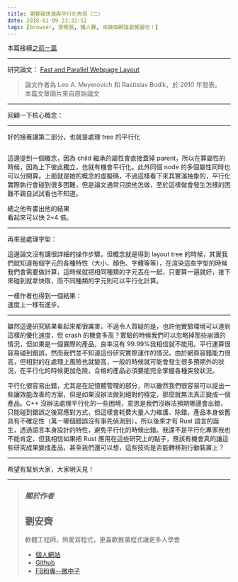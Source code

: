 ```yaml
---
title: 瀏覽器快速與平行化佈局（二）
date: 2018-01-09 23:32:51
tags: [browser, 瀏覽器, 鐵人賽, 來做個網路瀏覽器吧！]
---
```


                    
&#x672C;&#x7BC7;&#x63A5;&#x7E8C;<a href="https://ithelp.ithome.com.tw/articles/10196381/" target="_blank">&#x4E4B;&#x524D;&#x4E00;&#x7BC7;</a></p>
<hr>
<p>&#x7814;&#x7A76;&#x8AD6;&#x6587;&#xFF1A; <a href="http://citeseerx.ist.psu.edu/viewdoc/download?doi=10.1.1.207.1244&amp;rep=rep1&amp;type=pdf" target="_blank">Fast and Parallel Webpage Layout</a></p>
<blockquote>
<p>&#x8AD6;&#x6587;&#x4F5C;&#x8005;&#x70BA; Leo A. Meyerovich &#x548C; Rastislav Bod&#xED;k&#xFF0C;&#x65BC; 2010 &#x5E74;&#x767C;&#x8868;&#x3002;<br>
&#x672C;&#x7BC7;&#x6587;&#x7AE0;&#x5716;&#x7247;&#x4F86;&#x81EA;&#x539F;&#x59CB;&#x8AD6;&#x6587;</p>
</blockquote>
<hr>
<p>&#x56DE;&#x9867;&#x4E00;&#x4E0B;&#x6838;&#x5FC3;&#x6982;&#x5FF5;&#xFF1A;<br>
<img src="https://user-images.githubusercontent.com/18013815/34651274-176a264e-f409-11e7-94b5-5f881711e364.png" alt></p>
<hr>
<p>&#x597D;&#x7684;&#x63A5;&#x8457;&#x8B1B;&#x7B2C;&#x4E8C;&#x90E8;&#x5206;&#xFF0C;&#x4E5F;&#x5C31;&#x662F;&#x8655;&#x7406; tree &#x7684;&#x5E73;&#x884C;&#x5316;</p>
<p><img src="https://user-images.githubusercontent.com/18013815/34727498-0e45dce0-f592-11e7-9c95-0c38f7bd1970.png" alt></p>
<p>&#x9019;&#x908A;&#x63D0;&#x5230;&#x4E00;&#x500B;&#x6982;&#x5FF5;&#xFF0C;&#x56E0;&#x70BA; child &#x7E7C;&#x627F;&#x7684;&#x5C6C;&#x6027;&#x6703;&#x76F4;&#x63A5;&#x84CB;&#x6389; parent&#xFF0C;&#x6240;&#x4EE5;&#x5728;&#x7B97;&#x5C6C;&#x6027;&#x7684;&#x6642;&#x5019;&#xFF0C;&#x56E0;&#x70BA;&#x4E0A;&#x4E0B;&#x5F7C;&#x6B64;&#x7368;&#x7ACB;&#xFF0C;&#x4E5F;&#x5C31;&#x6709;&#x6A5F;&#x6703;&#x5E73;&#x884C;&#x5316;&#x3002;&#x6B64;&#x5916;&#x540C;&#x500B; node &#x7684;&#x591A;&#x500B;&#x5C6C;&#x6027;&#x540C;&#x6642;&#x4E5F;&#x53EF;&#x4EE5;&#x5206;&#x958B;&#x7B97;&#x3002;&#x4E0A;&#x9762;&#x5C31;&#x662F;&#x5979;&#x7684;&#x6982;&#x5FF5;&#x7684;&#x865B;&#x64EC;&#x78BC;&#xFF0C;&#x4E0D;&#x904E;&#x9019;&#x6A23;&#x770B;&#x4E0B;&#x4F86;&#x5176;&#x5BE6;&#x6EFF;&#x62BD;&#x8C61;&#x7684;&#xFF0C;&#x5E73;&#x884C;&#x5316;&#x5BE6;&#x969B;&#x57F7;&#x884C;&#x6703;&#x78B0;&#x5230;&#x5F88;&#x591A;&#x56F0;&#x96E3;&#xFF0C;&#x4F46;&#x662F;&#x8AD6;&#x6587;&#x901A;&#x5E38;&#x53EA;&#x8AAA;&#x4ED6;&#x600E;&#x505A;&#xFF0C;&#x81F3;&#x65BC;&#x9019;&#x6A23;&#x505A;&#x6703;&#x767C;&#x751F;&#x600E;&#x6A23;&#x7684;&#x56F0;&#x96E3;&#x4E0D;&#x89AA;&#x81EA;&#x8A66;&#x8A66;&#x770B;&#x4E5F;&#x4E0D;&#x77E5;&#x9053;&#x3002;</p>
<p>&#x7E3D;&#x4E4B;&#x4ED6;&#x6709;&#x756B;&#x51FA;&#x4ED6;&#x7684;&#x7D50;&#x679C;<br>
<img src="https://user-images.githubusercontent.com/18013815/34727751-ca88b242-f592-11e7-8b0e-e3d12f48b6bb.png" alt><br>
&#x770B;&#x8D77;&#x4F86;&#x53EF;&#x4EE5;&#x5FEB; 2~4 &#x500D;&#x3002;</p>
<hr>
<p>&#x518D;&#x4F86;&#x662F;&#x8655;&#x7406;&#x5B57;&#x578B;&#xFF1A;<br>
<img src="https://user-images.githubusercontent.com/18013815/34727925-5a6fb7de-f593-11e7-811b-38977066dbc7.png" alt></p>
<p>&#x9019;&#x908A;&#x8AD6;&#x6587;&#x6C92;&#x6709;&#x8B1B;&#x5F88;&#x8A73;&#x7D30;&#x7684;&#x64CD;&#x4F5C;&#x6B65;&#x9A5F;&#xFF0C;&#x4F46;&#x6982;&#x5FF5;&#x5C31;&#x662F;&#x5F97;&#x5230; layout tree &#x7684;&#x6642;&#x5019;&#xFF0C;&#x5176;&#x5BE6;&#x6211;&#x5011;&#x5C31;&#x77E5;&#x9053;&#x6BCF;&#x500B;&#x5B57;&#x5143;&#x7684;&#x5404;&#x7A2E;&#x7279;&#x6027;&#xFF08;&#x5927;&#x5C0F;&#x3001;&#x984F;&#x8272;&#x3001;&#x5B57;&#x9AD4;&#x7B49;&#x7B49;&#xFF09;&#xFF0C;&#x5728;&#x6E32;&#x67D3;&#x9019;&#x4E9B;&#x5B57;&#x578B;&#x7684;&#x6642;&#x5019;&#x6211;&#x5011;&#x6703;&#x9700;&#x8981;&#x505A;&#x8A08;&#x7B97;&#xFF0C;&#x9019;&#x6642;&#x5019;&#x5C31;&#x628A;&#x76F8;&#x540C;&#x7A2E;&#x985E;&#x7684;&#x5B57;&#x5143;&#x4E1F;&#x5728;&#x4E00;&#x8D77;&#xFF0C;&#x53EA;&#x8981;&#x7B97;&#x4E00;&#x904D;&#x5C31;&#x597D;&#xFF0C;&#x63A5;&#x4E0B;&#x4F86;&#x78B0;&#x5230;&#x5C31;&#x62FF;&#x5FEB;&#x53D6;&#xFF0C;&#x800C;&#x4E0D;&#x540C;&#x7A2E;&#x985E;&#x7684;&#x5B57;&#x5143;&#x5247;&#x53EF;&#x4EE5;&#x5E73;&#x884C;&#x5316;&#x8A08;&#x7B97;&#x3002;</p>
<p>&#x4E00;&#x6A23;&#x4F5C;&#x8005;&#x4E5F;&#x5F97;&#x5230;&#x4E00;&#x500B;&#x7D50;&#x679C;&#xFF1A;<br>
<img src="https://user-images.githubusercontent.com/18013815/34728170-1e6a80ba-f594-11e7-92c3-234bcfb86232.png" alt><br>
&#x901F;&#x5EA6;&#x4E0A;&#x4E00;&#x6A23;&#x6709;&#x9032;&#x6B65;&#x3002;</p>
<hr>
<p>&#x96D6;&#x7136;&#x9019;&#x908A;&#x7814;&#x7A76;&#x7D50;&#x679C;&#x770B;&#x8D77;&#x4F86;&#x90FD;&#x5F88;&#x53B2;&#x5BB3;&#xFF0C;&#x4E0D;&#x904E;&#x4EE4;&#x4EBA;&#x8CEA;&#x7591;&#x7684;&#x662F;&#xFF0C;&#x4E5F;&#x8A31;&#x4ED6;&#x5BE6;&#x9A57;&#x74B0;&#x5883;&#x53EF;&#x4EE5;&#x9054;&#x5230;&#x9019;&#x6A23;&#x7684;&#x512A;&#x5316;&#x901F;&#x5EA6;&#xFF0C;&#x4F46; crash &#x7684;&#x6A5F;&#x6703;&#x591A;&#x9AD8;&#xFF1F;&#x5BE6;&#x9A57;&#x7684;&#x6642;&#x5019;&#x6211;&#x5011;&#x53EF;&#x4EE5;&#x5FFD;&#x7565;&#x6389;&#x90A3;&#x4E9B;&#x5D29;&#x6F70;&#x7684;&#x60C5;&#x6CC1;&#xFF0C;&#x4F46;&#x5982;&#x679C;&#x662F;&#x4E00;&#x500B;&#x5BE6;&#x969B;&#x7684;&#x7522;&#x54C1;&#xFF0C;&#x826F;&#x7387;&#x6C92;&#x6709; 99.99%&#x6211;&#x76F8;&#x4FE1;&#x5C31;&#x4E0D;&#x80FD;&#x7528;&#x3002;&#x5E73;&#x884C;&#x904B;&#x7B97;&#x5F88;&#x5BB9;&#x6613;&#x78B0;&#x5230;&#x932F;&#x8AA4;&#xFF0C;&#x7136;&#x800C;&#x6211;&#x5011;&#x4E26;&#x4E0D;&#x77E5;&#x9053;&#x9019;&#x4EFD;&#x7814;&#x7A76;&#x5BE6;&#x969B;&#x904B;&#x4F5C;&#x7684;&#x60C5;&#x6CC1;&#x3002;&#x7531;&#x65BC;&#x7DB2;&#x9801;&#x5BB9;&#x932F;&#x80FD;&#x529B;&#x5F88;&#x9AD8;&#xFF0C;&#x4F46;&#x76F8;&#x5C0D;&#x7684;&#x5728;&#x8655;&#x7406;&#x4E0A;&#x98A8;&#x96AA;&#x4E5F;&#x5C31;&#x8B8A;&#x9AD8;&#xFF0C;&#x4E00;&#x822C;&#x7684;&#x6642;&#x5019;&#x5C31;&#x53EF;&#x80FD;&#x6703;&#x767C;&#x751F;&#x5F88;&#x591A;&#x9810;&#x671F;&#x5916;&#x7684;&#x72C0;&#x6CC1;&#xFF0C;&#x5728;&#x5E73;&#x884C;&#x5316;&#x7684;&#x6642;&#x5019;&#x66F4;&#x52A0;&#x5371;&#x96AA;&#xFF0C;&#x5408;&#x683C;&#x7684;&#x7522;&#x54C1;&#x5FC5;&#x9808;&#x8981;&#x80FD;&#x5B8C;&#x5168;&#x638C;&#x63E1;&#x5404;&#x7A2E;&#x7A81;&#x767C;&#x72C0;&#x6CC1;&#x3002;</p>
<p>&#x5E73;&#x884C;&#x5316;&#x5F88;&#x5BB9;&#x6613;&#x51FA;&#x932F;&#xFF0C;&#x5C24;&#x5176;&#x662F;&#x5728;&#x8A18;&#x61B6;&#x9AD4;&#x7BA1;&#x7406;&#x7684;&#x90E8;&#x5206;&#xFF0C;&#x6240;&#x4EE5;&#x96D6;&#x7136;&#x6211;&#x5011;&#x5F88;&#x5BB9;&#x6613;&#x53EF;&#x4EE5;&#x63D0;&#x51FA;&#x4E00;&#x4E9B;&#x8B93;&#x6548;&#x80FD;&#x6539;&#x5584;&#x7684;&#x65B9;&#x6848;&#xFF0C;&#x4F46;&#x662F;&#x5982;&#x679C;&#x6C92;&#x8FA6;&#x6CD5;&#x505A;&#x5230;&#x7D55;&#x5C0D;&#x7684;&#x7A69;&#x5B9A;&#xFF0C;&#x90A3;&#x9EBC;&#x5C31;&#x7121;&#x6CD5;&#x771F;&#x6B63;&#x8B8A;&#x6210;&#x4E00;&#x500B;&#x7522;&#x54C1;&#x3002;C++ &#x6C92;&#x8FA6;&#x6CD5;&#x8655;&#x7406;&#x5E73;&#x884C;&#x5316;&#x7684;&#x4E00;&#x4E9B;&#x56F0;&#x5883;&#xFF0C;&#x610F;&#x601D;&#x662F;&#x6211;&#x5011;&#x6C92;&#x8FA6;&#x6CD5;&#x9810;&#x671F;&#x54EA;&#x908A;&#x6703;&#x51FA;&#x932F;&#xFF0C;&#x53EA;&#x80FD;&#x78B0;&#x5230;&#x932F;&#x8AA4;&#x4E4B;&#x5F8C;&#x5BEB;&#x61C9;&#x5C0D;&#x65B9;&#x5F0F;&#xFF0C;&#x4F46;&#x9019;&#x6A23;&#x6703;&#x8017;&#x8CBB;&#x5927;&#x91CF;&#x4EBA;&#x529B;&#x7DAD;&#x8B77;&#x3001;&#x9664;&#x932F;&#xFF0C;&#x7522;&#x54C1;&#x672C;&#x8EAB;&#x4F9D;&#x820A;&#x5177;&#x6709;&#x4E0D;&#x78BA;&#x5B9A;&#x6027;&#xFF08;&#x842C;&#x4E00;&#x54EA;&#x500B;&#x932F;&#x8AA4;&#x6C92;&#x6709;&#x4E8B;&#x5148;&#x5075;&#x6E2C;&#x5230;&#xFF09;&#x3002;&#x6240;&#x4EE5;&#x5F8C;&#x4F86;&#x624D;&#x6709; Rust &#x8A9E;&#x8A00;&#x7684;&#x8A95;&#x751F;&#xFF0C;&#x900F;&#x904E;&#x8A9E;&#x8A00;&#x672C;&#x8EAB;&#x8A2D;&#x8A08;&#x7684;&#x7279;&#x6027;&#xFF0C;&#x907F;&#x514D;&#x5E73;&#x884C;&#x5316;&#x7684;&#x6642;&#x5019;&#x51FA;&#x932F;&#x3002;&#x6211;&#x9084;&#x4E0D;&#x662F;&#x5E73;&#x884C;&#x5316;&#x5C08;&#x5BB6;&#x6211;&#x4E5F;&#x4E0D;&#x80FD;&#x80AF;&#x5B9A;&#xFF0C;&#x4F46;&#x6211;&#x76F8;&#x4FE1;&#x5982;&#x679C;&#x628A; Rust &#x61C9;&#x7528;&#x5728;&#x9019;&#x4E9B;&#x7814;&#x7A76;&#x4E0A;&#x7684;&#x9EDE;&#x5B50;&#xFF0C;&#x61C9;&#x8A72;&#x6709;&#x6A5F;&#x6703;&#x771F;&#x7684;&#x8B93;&#x9019;&#x4E9B;&#x7814;&#x7A76;&#x6210;&#x679C;&#x8B8A;&#x6210;&#x7522;&#x54C1;&#x3002;&#x751A;&#x81F3;&#x6211;&#x5011;&#x9084;&#x53EF;&#x4EE5;&#x60F3;&#xFF0C;&#x9019;&#x4E9B;&#x6280;&#x8853;&#x662F;&#x5426;&#x80FD;&#x8F49;&#x79FB;&#x5230;&#x884C;&#x52D5;&#x88DD;&#x7F6E;&#x4E0A;&#xFF1F;</p>
<hr>
<p>&#x5E0C;&#x671B;&#x6709;&#x5E6B;&#x5230;&#x5927;&#x5BB6;&#xFF0C;&#x5927;&#x5BB6;&#x660E;&#x5929;&#x898B;&#xFF01;</p>
<hr>
<blockquote>
<h3><em><strong>&#x95DC;&#x65BC;&#x4F5C;&#x8005;</strong></em></h3>
<h2>&#x5289;&#x5B89;&#x9F4A;</h2>
<p>&#x8EDF;&#x9AD4;&#x5DE5;&#x7A0B;&#x5E2B;&#xFF0C;&#x71B1;&#x611B;&#x5BEB;&#x7A0B;&#x5F0F;&#xFF0C;&#x66F4;&#x559C;&#x6B61;&#x63A8;&#x5EE3;&#x7A0B;&#x5F0F;&#x8B93;&#x66F4;&#x591A;&#x4EBA;&#x5B78;&#x6703;</p>
<ul>
<li>
<a href="https://tigercosmos.github.io" target="_blank">&#x500B;&#x4EBA;&#x7DB2;&#x7AD9;</a>
</li>
<li>
<a href="https://github.com/tigercosmos" target="_blank">Github</a>
</li>
<li>
<a href="https://www.facebook.com/CodingNeutrino/" target="_blank">FB&#x7C89;&#x5C08;--&#x5FAE;&#x4E2D;&#x5B50;</a>
</li>
</ul>
</blockquote>
 <br>
                                                    </div>
                    </div>
                
